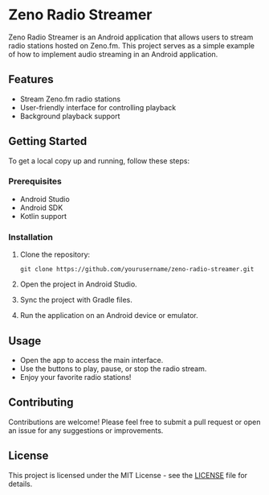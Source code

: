 # Zeno Radio Streamer

Zeno Radio Streamer is an Android application that allows users to stream radio stations hosted on Zeno.fm. This project serves as a simple example of how to implement audio streaming in an Android application.

## Features

- Stream Zeno.fm radio stations
- User-friendly interface for controlling playback
- Background playback support

## Getting Started

To get a local copy up and running, follow these steps:

### Prerequisites

- Android Studio
- Android SDK
- Kotlin support

### Installation

1. Clone the repository:

   ```
   git clone https://github.com/yourusername/zeno-radio-streamer.git
   ```

2. Open the project in Android Studio.
3. Sync the project with Gradle files.
4. Run the application on an Android device or emulator.

## Usage

- Open the app to access the main interface.
- Use the buttons to play, pause, or stop the radio stream.
- Enjoy your favorite radio stations!

## Contributing

Contributions are welcome! Please feel free to submit a pull request or open an issue for any suggestions or improvements.

## License

This project is licensed under the MIT License - see the [LICENSE](LICENSE) file for details.
